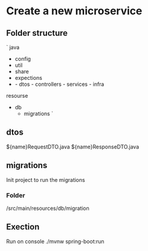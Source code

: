 # Create a new microservice

## Folder structure

`
java
  - config
  - util
  - share
  - expections
  - <uc name>
    - dtos
    - controllers
    - services
    - infra
resourse
  - db
    - migrations
`

## dtos
  ${name}RequestDTO.java
  ${name}ResponseDTO.java

## migrations

Init project to run the migrations

### Folder
/src/main/resources/db/migration


## Exection

Run on console
./mvnw spring-boot:run


